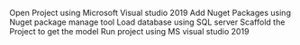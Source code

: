 Open Project using Microsoft Visual studio 2019
Add Nuget Packages using Nuget package manage tool
Load database using SQL server
Scaffold the Project to get the model
Run project using MS visual studio 2019
